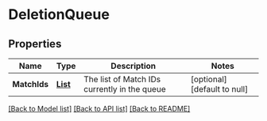 # DeletionQueue
## Properties

Name | Type | Description | Notes
------------ | ------------- | ------------- | -------------
**MatchIds** | [**List**](DeletionQueueItem.md) | The list of Match IDs currently in the queue | [optional] [default to null]

[[Back to Model list]](../README.md#documentation-for-models) [[Back to API list]](../README.md#documentation-for-api-endpoints) [[Back to README]](../README.md)

